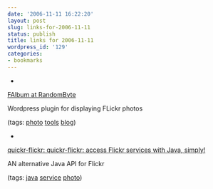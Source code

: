 ```yaml
---
date: '2006-11-11 16:22:20'
layout: post
slug: links-for-2006-11-11
status: publish
title: links for 2006-11-11
wordpress_id: '129'
categories:
- bookmarks
---
```



	
  *
		

[FAlbum at RandomByte](http://www.randombyte.net/blog/projects/falbum/)


		

Wordpress plugin for displaying FLickr photos


		

(tags: [photo](http://del.icio.us/eob/photo) [tools](http://del.icio.us/eob/tools) [blog](http://del.icio.us/eob/blog))


	

	
  *
		

[quickr-flickr: quickr-flickr: access Flickr services with Java, simply!](https://quickr-flickr.dev.java.net/)


		

AN alternative Java API for Flickr


		

(tags: [java](http://del.icio.us/eob/java) [service](http://del.icio.us/eob/service) [photo](http://del.icio.us/eob/photo))


	



